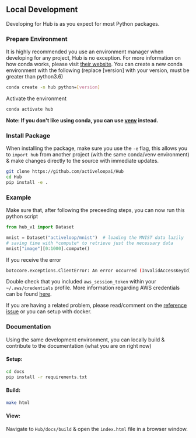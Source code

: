 ## Local Development
Developing for Hub is as you expect for most Python packages.

### Prepare Environment
It is highly recommended you use an environment manager when developing for any project, Hub is no exception. For more information on how conda works, please visit [their website](https://docs.conda.io/projects/conda/en/latest/user-guide/install/). You can create a new conda environment with the following (replace [version] with your version, must be greater than python3.6)
```bash
conda create -n hub python=[version]
```

Activate the environment
```bash
conda activate hub
```

**Note: If you don't like using conda, you can use [venv](https://docs.python.org/3/library/venv.html) instead.**

### Install Package
When installing the package, make sure you use the `-e` flag, this allows you to `import hub` from another project (with the same conda/venv environment) & make changes directly to the source with immediate updates.
```bash
git clone https://github.com/activeloopai/Hub
cd Hub
pip install -e .
```

### Example
Make sure that, after following the preceeding steps, you can now run this python script

```python
from hub_v1 import Dataset

mnist = Dataset("activeloop/mnist")  # loading the MNIST data lazily
# saving time with *compute* to retrieve just the necessary data
mnist["image"][0:1000].compute()
```

If you receive the error

```bash
botocore.exceptions.ClientError: An error occurred (InvalidAccessKeyId) when calling the GetObject operation: The AWS Access Key Id you provided does not exist in our records.
```

Double check that you included `aws_session_token` within your `~/.aws/credentials` profile. More information regarding AWS credentials can be found [here](https://docs.aws.amazon.com/sdk-for-php/v3/developer-guide/guide_credentials_profiles.html).

If you are having a related problem, please read/comment on the [reference issue](https://github.com/activeloopai/Hub/issues/633) or you can setup with docker.

### Documentation
Using the same development environment, you can locally build & contribute to the documentation (what you are on right now)

#### Setup:

```bash
cd docs
pip install -r requirements.txt
```

#### Build:

```bash
make html
```

#### View:

Navigate to `Hub/docs/build` & open the `index.html` file in a browser window.
